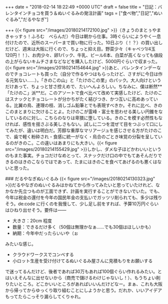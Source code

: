 
+++
date = "2018-02-14 18:22:49 +0000 UTC"
draft = false
title = "日記：バレンタインチョコを買う＆ぬいぐるみの発注計画"
tags = ["食べ物","日記","ぬいぐるみ","だるやなぎ"]

+++
{{< figure src="/images/20180214172100.jpg"  >}}（きょうのまとぅやまきゃっすぅ！ふろむ　べらんだ）今日は朝から仕事。3時ぐらいにようやく一息付けたので、近所のスーパーまで買い物に行った。10日ぶり（！？）の買い出しだけど、週末は大阪に行くので、ちょっと抑え目。野菜少々（キャベツ1/4玉 120円！！）、お肉少々、卵1パック、牛乳、ビール6本、白菜が高くなっても値段の上がらないキムチさまなどなどを購入したけど、5000円ぐらいで収まった。{{< figure src="/images/20180214154644.jpg"  >}}あと、バレンタインデーなのでチョコレートも買った（自分で作るやつはもらったけど、さすがに今日は作る元気ない……）。「きのこの山」と「たけのこの里」のパック。大人向けというだけあって、ちょっと甘さ控えめで、たいへんよろしい。ちなみに、僕は断然**「たけのこ」派**だ。このアソートで食べ比べて改めて実感したけど、たけのこはスナックとチョコレートが分かちがたく結びつき、かつ互いに高めあっている。比翼の鳥、連理の枝、消しゴム鉛筆とでも表現すべきか。それに比べ、きのこのまとまりに欠けることよ。たけのこが霊峰・富士を思わせる美しい円錐をなしているのに対し、こちらのなりは卑猥に堕している。きのこを模す必然性もなければ、感性を揺さぶる美しさもない。試しに二つを混ぜて目をつぶって口にしてみたが、違いは明白だ。芳醇な重厚なマリアージュを感じさせる方がたけのこで、歯で軽く粉砕され・食感に統一がなく・烏合のごとき味覚の分裂を呈しているのがきのこ。この違いはあまりにも大きい。{{< figure src="/images/20180214155429.jpg"  >}}しかし、ダメな子ほどかわいいというのもまた事実。チョコだけなめとって、スナックだけ口の中でもてあそんだりできるのはきのこならではであって、たまにはきのこを食べてあげるのも悪くはないと思った。

<div class="section">
    ### だるやなぎぬいぐるみ
    {{< figure src="/images/20180214130323.jpg"  >}}だるやなぎのぬいぐるみはかねてから作ってみたいと思っていたけれど、なかなか先立つものが工面できず、計画を実行することができないでいた。でも、今年は税金の還付を今年の国民年金の支払いでガッツリ削られても、多少は残りそう。de:code に行くのを我慢して、少し足し前をすれば、予算10万円ぐらいはひねり出せそう。要件は――

<ul>
<li>大きさ：20cm 程度</li>
<li>数量：できるだけ多く（50個は無理かなぁ……でも30個はほしいかも）</li>
<li>納期：今年中だったらいいや（ぉ</li>
</ul>みたいな感じ。

<ul>
<li>クラウドワークスでコンペする</li>
<li>小ロット生産を受け付けてるぬいぐるみ屋さんに見積もりをお願いする</li>
</ul>で迷ってるんだけど、後者であれば30万もあれば100個ぐらい作れるみたい。とはいえそんなに出せないから（商売で儲けるわけじゃないし！）、もうちょい削りたいところ。どこかいいところがあればいいんだけどなー。まぁ、これも大阪から帰ってからゆっくり取り組むことにしようかと思う。だれか、いいアイデアもってたらこっそり漏らしてくりゃれ。

</div>

